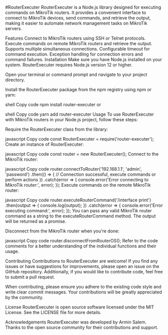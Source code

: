 #RouterExecuter
RouterExecuter is a Node.js library designed for executing commands on MikroTik routers. It provides a convenient interface to connect to MikroTik devices, send commands, and retrieve the output, making it easier to automate network management tasks on MikroTik servers.

Features
Connect to MikroTik routers using SSH or Telnet protocols.
Execute commands on remote MikroTik routers and retrieve the output.
Supports multiple simultaneous connections.
Configurable timeout for command execution.
Exception handling for connection errors and command failures.
Installation
Make sure you have Node.js installed on your system. RouterExecuter requires Node.js version 12 or higher.

Open your terminal or command prompt and navigate to your project directory.

Install the RouterExecuter package from the npm registry using npm or yarn:

shell
Copy code
npm install router-executer
or

shell
Copy code
yarn add router-executer
Usage
To use RouterExecuter with MikroTik routers in your Node.js project, follow these steps:

Require the RouterExecuter class from the library:

javascript
Copy code
const RouterExecuter = require('router-executer');
Create an instance of RouterExecuter:

javascript
Copy code
const router = new RouterExecuter();
Connect to the MikroTik router:

javascript
Copy code
router.connectToRouter('192.168.1.1', 'admin', 'password')
  .then(() => {
    // Connection successful, execute commands or perform actions
  })
  .catch(error => {
    console.error('Error connecting to MikroTik router:', error);
  });
Execute commands on the remote MikroTik router:

javascript
Copy code
router.executeRouterCommand('/interface print')
  .then(output => {
    console.log(output);
  })
  .catch(error => {
    console.error('Error executing command:', error);
  });
You can pass any valid MikroTik router command as a string to the executeRouterCommand method. The output will be returned as a promise.

Disconnect from the MikroTik router when you're done:

javascript
Copy code
router.disconnectFromRouterOS();
Refer to the code comments for a better understanding of the individual functions and their usage.

Contributing
Contributions to RouterExecuter are welcome! If you find any issues or have suggestions for improvements, please open an issue on the GitHub repository. Additionally, if you would like to contribute code, feel free to submit a pull request.

When contributing, please ensure you adhere to the existing code style and write clear commit messages. Your contributions will be greatly appreciated by the community.

License
RouterExecuter is open source software licensed under the MIT License. See the LICENSE file for more details.

Acknowledgements
RouterExecuter was developed by Armin Salem. Thanks to the open source community for their contributions and support.
